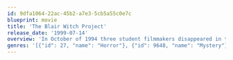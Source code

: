 ```yaml
---
id: 9dfa1064-22ac-45b2-a7e3-5cb5a55c0e7c
blueprint: movie
title: 'The Blair Witch Project'
release_date: '1999-07-14'
overview: 'In October of 1994 three student filmmakers disappeared in the woods near Burkittsville, Maryland, while shooting a documentary. A year later their footage was found.'
genres: '[{"id": 27, "name": "Horror"}, {"id": 9648, "name": "Mystery"}]'
---
```

